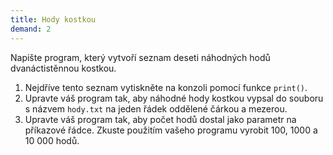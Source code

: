 ```yaml
---
title: Hody kostkou
demand: 2
---
```


Napište program, který vytvoří seznam deseti náhodných hodů dvanáctistěnnou kostkou.

1. Nejdříve tento seznam vytiskněte na konzoli pomocí funkce `print()`.
1. Upravte váš program tak, aby náhodné hody kostkou vypsal do souboru s názvem `hody.txt` na jeden řádek oddělené čárkou a mezerou.
1. Upravte váš program tak, aby počet hodů dostal jako parametr na příkazové řádce. Zkuste použitím vašeho programu vyrobit 100, 1000 a 10 000 hodů.
